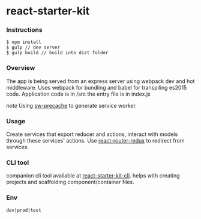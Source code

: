 # react-starter-kit

### Instructions
```
$ npm install
$ gulp // dev server
$ gulp build // build into dist folder
```

### Overview
The app is being served from an express server using webpack dev and hot middleware.
Uses webpack for bundling and babel for transpiling es2015 code. Application
code is in /src the entry file is in index.js

*note*
Using [sw-precache](https://github.com/GoogleChrome/sw-precache) to generate
service worker.

### Usage

Create services that export reducer and actions, interact with models through
these services' actions.
Use [react-router-redux](https://github.com/rackt/react-router-redux) to
redirect from services.

### CLI tool
companion cli tool available at [react-starter-kit-cli](https://github.com/esayemm/react-starter-kit-cli).
helps with creating projects and scaffolding component/container files.

### Env

`dev|prod|test`
